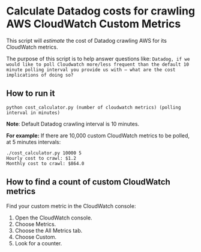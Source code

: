 # Calculate Datadog costs for crawling AWS CloudWatch Custom Metrics
This script will _estimate_ the cost of Datadog crawling AWS for its CloudWatch metrics.

The purpose of this script is to help answer questions like:
`Datadog, if we would like to poll Cloudwatch more/less frequent than the default 10 minute polling interval you provide us with – what are the cost implications of doing so?`

## How to run it
`python cost_calculator.py (number of cloudwatch metrics) (polling interval in minutes)`

**Note**: Default Datadog crawling interval is 10 minutes.

**For example:**
If there are 10,000 custom CloudWatch metrics to be polled, at 5 minutes intervals:
```
./cost_calculator.py 10000 5
Hourly cost to crawl: $1.2
Monthly cost to crawl: $864.0
```

## How to find a count of custom CloudWatch metrics
Find your custom metric in the CloudWatch console:
1. Open the CloudWatch console.
2. Choose Metrics.
3. Choose the All Metrics tab.
4. Choose Custom.
5. Look for a counter.





